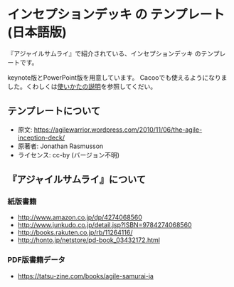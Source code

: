 # インセプションデッキ の テンプレート (日本語版)

『アジャイルサムライ』で紹介されている、インセプションデッキ のテンプレートです。

keynote版とPowerPoint版を用意しています。
Cacooでも使えるようになりました。くわしくは[使いかたの説明](./blank-inception-deck1-ja.cacoo.md)を参照してくだい。

## テンプレートについて

* 原文: https://agilewarrior.wordpress.com/2010/11/06/the-agile-inception-deck/
* 原著者: Jonathan Rasmusson
* ライセンス: cc-by (バージョン不明)

## 『アジャイルサムライ』について

### 紙版書籍

* http://www.amazon.co.jp/dp/4274068560
* http://www.junkudo.co.jp/detail.jsp?ISBN=9784274068560
* http://books.rakuten.co.jp/rb/11264116/
* http://honto.jp/netstore/pd-book_03432172.html

### PDF版書籍データ

* https://tatsu-zine.com/books/agile-samurai-ja
